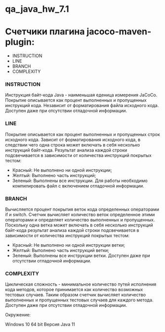 # qa_java_hw_7.1
# Счетчики плагина jacoco-maven-plugin: #

- INSTRUCTION 
- LINE 
- BRANCH 
- COMPLEXITY 

### INSTRUCTION ###
Инструкция байт-кода Java - наименьшая еденица измерения JaCoCo. Покрытие описывается как процент выполненных и пропущенных инструкций кода. Независит от форматирования файла исходного кода. Доступен даже при отсутствии отладочной информации.

### LINE 
Покрытие описывается как процент выполненных и пропущенных строк исходного кода. Зависит от форматирования исходного кода, в следствии чего одна строка может включать в себя несколько инструкций байт-кода. Результат анализа каждой строки подсвечивается в зависимости от количества инструкций покрытых тестом:
- Красный: Не выполнено ни одной инструкции; 
- Желтый: Выполнено часть инструкций;
- Зеленый: Выполнены все инструкции. Для работы необходимо компилировать файл с включением отладочной информации.

### BRANCH 
Вычисляется процент покрытия веток кода определенных операторами if и switch. Счетчик вычисляет количество веток определенное этими операторами и определяет количество выполненных и пропущенных. Поскольку одна ветка может включать в себя несколько инструкций байт-кода результат анализа каждой строки подсвечивается в зависимости от количества инструкций покрытых тестом:
- Красный: Не выполнено ни одной инструкции ветки; 
- Желтый: Выполнено часть инструкций ветки; 
- Зеленый: Выполнены все инструкции ветки. Доступен даже при отсутствии отладочной информации.

### COMPLEXITY 
Циклическая сложность - минимальное количество путей исполнения кода методов, которое принимается как количество возможных тестовых случаев. Таким образом счетчик вычисляет количество выполненных и пропущенных тестовых случаев для каждого метода. Доступен даже при отсутствии отладочной информации.

Окружение:

Windows 10 64 bit
Версия Java 11
